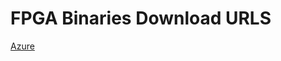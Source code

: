 FPGA Binaries Download URLS
========================

[Azure](https://tech.accelize.com/cs/github_refdesigns/Xilinx_Vitis/rtl_adder_pipes_2020.2_xilinx_u250_gen3x16_xdma_2_1_202010_1.xclbin)
